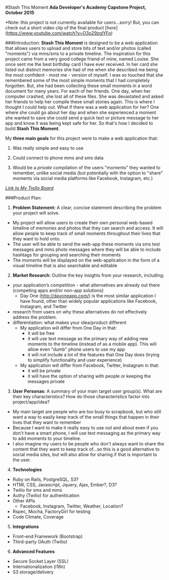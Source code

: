 #Stash This Moment
**Ada Developer's Academy Capstone Project, October 2015**

\*Note: this project is not currently available for users...sorry! But, you can check out a short video clip of the final product [_here_] (https://www.youtube.com/watch?v=O3o29zglYFo)

###Introduction:
**Stash This Moment** is designed to be a web application that allows users to upload and store bits of text and/or photos (called "moments") via mms/sms to a private timeline. The inspiration for this project came from a very good college friend of mine, named Louise. She once sent me the best birthday card I have ever received. In her card she listed out distinct memories she had of me when she described me being the most confident - most me - version of myself. I was so touched that she remembered some of the most simple moments that I had completely forgotten. But, she had been collecting these small moments in a word document for many years. For each of her friends. One day, when her computer crashed, she lost all of these files. She was devastated and asked her friends to help her compile these small stories again. This is where I thought I could help out. What if there was a web application for her? One where she could go about her day and when she experienced a moment she wanted to save she could send a quick text or picture message to her app and know it was being kept safe for her. So that's how I decided to build **Stash This Moment**.

My **three main goals** for this project were to make a web application that:

1. Was really simple and easy to use

2. Could connect to phone mms and sms data

3. Would be a _private_ compilation of the users "moments" they wanted to remember, unlike social media (but potentially with the option to "share" moments via social media platforms like Facebook, Instagram, etc.)

[_Link to My Trello Board_](https://trello.com/b/UvwfucOT/capstone-project)

###Product Plan:
1. **Problem Statement:** A clear, concise statement describing the problem your project will solve.
  - My project will allow users to create their own personal web-based timeline of memories and photos that they can search and access. It will allow people to keep track of small moments throughout their lives that they want to hold onto.
  - The user will be able to send the web-app these moments via sms test messages and mms photo messages where they will be able to include hashtags for grouping and searching their moments
  - The moments will be displayed on the web-application in the form of a visual timeline that is also searchable and editable

2. **Market Research**: Outline the key insights from your research, including:
  - your application’s competition - what alternatives are already out there (competing apps and/or non-app solutions)
    - Day One (http://dayoneapp.com/) is the most similar application I have found, other than widely popular applications like Facebook, Instagram, and Twitter
  - research from users on why these alternatives do not effectively address the problem.
  - differentiation: what makes your idea/product different
    - My application will differ from One Day in that:
      - it will be free
      - it will use text message as the primary way of adding new moments to the timeline (instead of as a mobile app). This will allow even "dumb" phone users to use my app
      - it will not include a lot of the features that One Day does (trying to simplify functionality and user experience)
    - My application will differ from Facebook, Twitter, Instagram in that:
      - it will be private
      - it will have the option of sharing with people or keeping the messages private

3. **User Personas**: A summary of your main target user group(s). What are their key characteristics? How do those characteristics factor into project/app/idea?
  - My main target are people who are too busy to scrapbook, but who still want a way to easily keep track of the small things that happen in their lives that they want to remember
  - Because I want to make it really easy to use out and about even if you don't have a smart phone, I will use text messaging as the primary way to add moments to your timeline.
  - I also imagine my users to be people who don't always want to share the content that they want to keep track of...so this is a good alternative to social media sites, but will also allow for sharing if that is important to the user.

4. **Technologies**
  - Ruby on Rails, PostgreSQL, S3?
  - HTMl, CSS, Javascript, Jquery, Ajax, Ember?, D3?
  - Twilio for sms and mms
  - Authy (Twilio) for authentication
  - Other APIs
    - Facebook, Instagram, Twitter, Weather, Location?
  - Rspec, Mocha, FactoryGirl for testing
  - Code Climate, Coverage

5. **Integrations**
  - Front-end Framework (Bootstrap)
  - Third-party OAuth (Twilio)

6. **Advanced Features**
  - Secure Socket Layer (SSL)
  - Internationalization (i18n)
  - S3 storage/delivery
